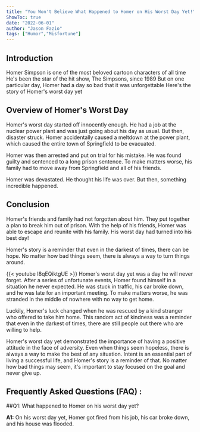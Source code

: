 ```yaml
---
title: "You Won't Believe What Happened to Homer on His Worst Day Yet!"
ShowToc: true 
date: "2022-06-01"
author: "Jason Fazio" 
tags: ["Humor","Misfortune"]
---
```

## Introduction

Homer Simpson is one of the most beloved cartoon characters of all time He's been the star of the hit show, The Simpsons, since 1989 But on one particular day, Homer had a day so bad that it was unforgettable Here's the story of Homer's worst day yet

## Overview of Homer's Worst Day

Homer's worst day started off innocently enough. He had a job at the nuclear power plant and was just going about his day as usual. But then, disaster struck. Homer accidentally caused a meltdown at the power plant, which caused the entire town of Springfield to be evacuated. 

Homer was then arrested and put on trial for his mistake. He was found guilty and sentenced to a long prison sentence. To make matters worse, his family had to move away from Springfield and all of his friends. 

Homer was devastated. He thought his life was over. But then, something incredible happened. 

## Conclusion

Homer's friends and family had not forgotten about him. They put together a plan to break him out of prison. With the help of his friends, Homer was able to escape and reunite with his family. His worst day had turned into his best day! 

Homer's story is a reminder that even in the darkest of times, there can be hope. No matter how bad things seem, there is always a way to turn things around.

{{< youtube I8qEQiktgUE >}} 
Homer's worst day yet was a day he will never forget. After a series of unfortunate events, Homer found himself in a situation he never expected. He was stuck in traffic, his car broke down, and he was late for an important meeting. To make matters worse, he was stranded in the middle of nowhere with no way to get home.

Luckily, Homer's luck changed when he was rescued by a kind stranger who offered to take him home. This random act of kindness was a reminder that even in the darkest of times, there are still people out there who are willing to help.

Homer's worst day yet demonstrated the importance of having a positive attitude in the face of adversity. Even when things seem hopeless, there is always a way to make the best of any situation. Intent is an essential part of living a successful life, and Homer's story is a reminder of that. No matter how bad things may seem, it's important to stay focused on the goal and never give up.

## Frequently Asked Questions (FAQ) :
##Q1: What happened to Homer on his worst day yet?

**A1:** On his worst day yet, Homer got fired from his job, his car broke down, and his house was flooded.



